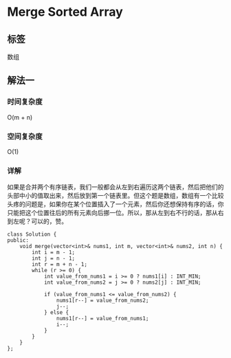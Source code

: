 # Merge Sorted Array

## 标签
数组

## 解法一

### 时间复杂度
O(m + n)

### 空间复杂度
O(1)

### 详解
如果是合并两个有序链表，我们一般都会从左到右遍历这两个链表，然后把他们的头部中小的值取出来，然后放到第一个链表里。但这个题是数组，数组有一个比较头疼的问题是，如果你在某个位置插入了一个元素，然后你还想保持有序的话，你只能把这个位置往后的所有元素向后挪一位。所以，那从左到右不行的话，那从右到左呢？可以的，赞。

```
class Solution {
public:
    void merge(vector<int>& nums1, int m, vector<int>& nums2, int n) {
        int i = m - 1;
        int j = n - 1;
        int r = m + n - 1;
        while (r >= 0) {
            int value_from_nums1 = i >= 0 ? nums1[i] : INT_MIN;
            int value_from_nums2 = j >= 0 ? nums2[j] : INT_MIN;

            if (value_from_nums1 <= value_from_nums2) {
                nums1[r--] = value_from_nums2;
                j--;
            } else {
                nums1[r--] = value_from_nums1;
                i--;
            }
        }
    }
};
```



